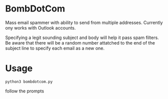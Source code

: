 # BombDotCom
Mass email spammer with ability to send from multiple addresses. Currently ony works with Outlook accounts.

Specifying a legit sounding subject and body will help it pass spam filters. Be aware that there will be a random number attatched to the end of the subject line to specify each email as a new one.

# Usage
`python3 bombdotcom.py`

follow the prompts

